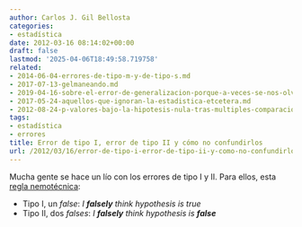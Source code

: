 ```yaml
---
author: Carlos J. Gil Bellosta
categories:
- estadística
date: 2012-03-16 08:14:02+00:00
draft: false
lastmod: '2025-04-06T18:49:58.719758'
related:
- 2014-06-04-errores-de-tipo-m-y-de-tipo-s.md
- 2017-07-13-gelmaneando.md
- 2019-04-16-sobre-el-error-de-generalizacion-porque-a-veces-se-nos-olvida.md
- 2017-05-24-aquellos-que-ignoran-la-estadistica-etcetera.md
- 2012-08-24-p-valores-bajo-la-hipotesis-nula-tras-multiples-comparaciones.md
tags:
- estadística
- errores
title: Error de tipo I, error de tipo II y cómo no confundirlos
url: /2012/03/16/error-de-tipo-i-error-de-tipo-ii-y-como-no-confundirlos/
---
```


Mucha gente se hace un lío con los errores de tipo I y II. Para ellos, esta [regla nemotécnica](http://stats.stackexchange.com/questions/1610/is-there-a-way-to-remember-the-definitions-of-type-i-and-type-ii-errors):

* Tipo I, un _false_: _I **falsely** think hypothesis is true_
* Tipo II, dos _falses_: _I **falsely** think hypothesis is **false**_